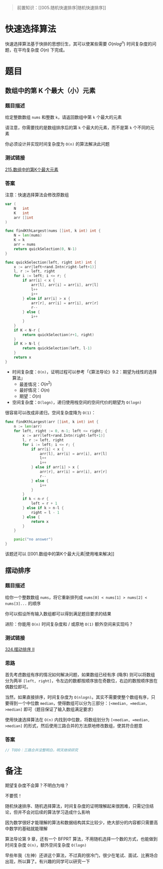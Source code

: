 >前置知识：[[005.随机快速排序|随机快速排序]]

# 快速选择算法

快速选择算法基于快排的思想衍生，其可以使某些需要 $O(nlog^n)$ 时间复杂度的问题，在平均复杂度 $O(n)$ 下完成。

# 题目

## 数组中的第 K 个最大（小）元素

### 题目描述

给定整数数组 `nums` 和整数 `k`，请返回数组中第 `k` 个最大的元素

请注意，你需要找的是数组排序后的第 `k` 个最大的元素，而不是第 `k` 个不同的元素

你必须设计并实现时间复杂度为 `O(n)` 的算法解决此问题

### 测试链接

[215.数组中的第K个最大元素](https://leetcode.cn/problems/kth-largest-element-in-an-array/)

### 答案

注意：快速选择算法会修改原数组

```go
var (
	N   int
	K   int
	arr []int
)

func findKthLargest(nums []int, k int) int {
	N = len(nums)
	K = k
	arr = nums
	return quickSelection(0, N-1)
}

func quickSelection(left, right int) int {
	x := arr[left+rand.Intn(right-left+1)]
	l, r := left, right
	for i := left; i <= r; {
		if arr[i] < x {
			arr[l], arr[i] = arr[i], arr[l]
			l++
			i++
		} else if arr[i] > x {
			arr[r], arr[i] = arr[i], arr[r]
			r--
		} else {
			i++
		}
	}
	if K < N-r {
		return quickSelection(r+1, right)
	}
	if K > N-l {
		return quickSelection(left, l-1)
	}
	return x
}
```

- 时间复杂度：`O(n)`，证明过程可以参考「《算法导论》9.2：期望为线性的选择算法」
	- 最差情况：$O(n^2)$
	- 最好情况：$O(n)$
	- 期望：$O(n)$
- 空间复杂度：`O(log⁡n)`，递归使用栈空间的空间代价的期望为 `O(log⁡n)`

很容易可以改成非递归，空间复杂度降为 `O(1)`：

```go
func findKthLargest(arr []int, k int) int {
	n := len(arr)
	for left, right := 0, n-1; left <= right; {
		x := arr[left+rand.Intn(right-left+1)]
		l, r := left, right
		for i := left; i <= r; {
			if arr[i] < x {
				arr[l], arr[i] = arr[i], arr[l]
				l++
				i++
			} else if arr[i] > x {
				arr[r], arr[i] = arr[i], arr[r]
				r--
			} else {
				i++
			}
		}
		if k < n-r {
			left = r + 1
		} else if k > n-l {
			right = l - 1
		} else {
			return x
		}
	}

	panic("no answer")
}
```

该题还可以 [[001.数组中的第K个最大元素|使用堆来解决]]

## 摆动排序

### 题目描述

给你一个整数数组 `nums`，将它重新排列成 `nums[0] < nums[1] > nums[2] < nums[3]...` 的顺序

你可以假设所有输入数组都可以得到满足题目要求的结果

进阶：你能用 `O(n)` 时间复杂度和 / 或原地 `O(1)` 额外空间来实现吗？

### 测试链接

[324.摆动排序 II](https://leetcode.cn/problems/wiggle-sort-ii/)

### 思路

首先考虑数组有序的情况如何解决问题，如果数组已经有序 (降序) 则可以将数组分为两半 `[left, right]`，令左边的数都按顺序放在奇数位，右边的数按顺序放在偶数位即可。

当然，如果直接排序，时间复杂度为 `O(nlogn)`。其实不需要使整个数组有序，只要得到一个中位数 `median`，使得数组可以分为三部分：`[<median, =median, >median]` 即可（题目保证了输入数组满足要求）

使用快速选择算法在 `O(n)` 内找到中位数，将数组划分为 `[<median, =median, >median]` 的形式，然后使用三路合并的方法原地修改数组，使其符合题意

### 答案

```go
// TODO：三路合并没整明白，明天继续研究
```

# 备注

期望复杂度不会算？不明白为啥？

不要慌！

随机快速排序、随机选择算法，时间复杂度的证明理解起来很困难，只需记住结论，但并不会对后续的算法学习造成什么影响

因为数学很好才能理解的算法和数据结构其实比较少，绝大部分的内容都只需要高中数学的基础就能理解

算法导论第 9 章，还有一个 BFPRT 算法，不用随机选择一个数的方式，也能做到时间复杂度 `O(n)`，额外空间复杂度 `O(logn)`

早些年我（左神）还讲这个算法，不过真的很冷门，很少在笔试、面试、比赛场合出现，所以算了。有兴趣的同学可以研究一下
